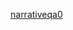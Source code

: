 [narrativeqa0](https://htmlpreview.github.io/?https://github.com/anthonywchen/answer-generation/blob/master/mt_html/narrativeqa/10.html)